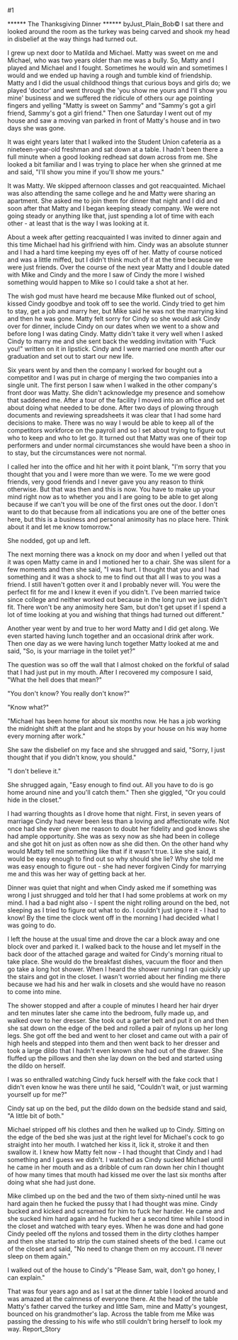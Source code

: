 #1 

 

 ****** The Thanksgiving Dinner ****** byJust_Plain_Bob© I sat there and looked around the room as the turkey was being carved and shook my head in disbelief at the way things had turned out. 

 I grew up next door to Matilda and Michael. Matty was sweet on me and Michael, who was two years older than me was a bully. So, Matty and I played and Michael and I fought. Sometimes he would win and sometimes I would and we ended up having a rough and tumble kind of friendship. Matty and I did the usual childhood things that curious boys and girls do; we played 'doctor' and went through the 'you show me yours and I'll show you mine' business and we suffered the ridicule of others our age pointing fingers and yelling "Matty is sweet on Sammy" and "Sammy's got a girl friend, Sammy's got a girl friend." Then one Saturday I went out of my house and saw a moving van parked in front of Matty's house and in two days she was gone. 

 It was eight years later that I walked into the Student Union cafeteria as a nineteen-year-old freshman and sat down at a table. I hadn't been there a full minute when a good looking redhead sat down across from me. She looked a bit familiar and I was trying to place her when she grinned at me and said, "I'll show you mine if you'll show me yours." 

 It was Matty. We skipped afternoon classes and got reacquainted. Michael was also attending the same college and he and Matty were sharing an apartment. She asked me to join them for dinner that night and I did and soon after that Matty and I began keeping steady company. We were not going steady or anything like that, just spending a lot of time with each other - at least that is the way I was looking at it. 

 About a week after getting reacquainted I was invited to dinner again and this time Michael had his girlfriend with him. Cindy was an absolute stunner and I had a hard time keeping my eyes off of her. Matty of course noticed and was a little miffed, but I didn't think much of it at the time because we were just friends. Over the course of the next year Matty and I double dated with Mike and Cindy and the more I saw of Cindy the more I wished something would happen to Mike so I could take a shot at her. 

 The wish god must have heard me because Mike flunked out of school, kissed Cindy goodbye and took off to see the world. Cindy tried to get him to stay, get a job and marry her, but Mike said he was not the marrying kind and then he was gone. Matty felt sorry for Cindy so she would ask Cindy over for dinner, include Cindy on our dates when we went to a show and before long I was dating Cindy. Matty didn't take it very well when I asked Cindy to marry me and she sent back the wedding invitation with "Fuck you!" written on it in lipstick. Cindy and I were married one month after our graduation and set out to start our new life. 

 Six years went by and then the company I worked for bought out a competitor and I was put in charge of merging the two companies into a single unit. The first person I saw when I walked in the other company's front door was Matty. She didn't acknowledge my presence and somehow that saddened me. After a tour of the facility I moved into an office and set about doing what needed to be done. After two days of plowing through documents and reviewing spreadsheets it was clear that I had some hard decisions to make. There was no way I would be able to keep all of the competitors workforce on the payroll and so I set about trying to figure out who to keep and who to let go. It turned out that Matty was one of their top performers and under normal circumstances she would have been a shoo in to stay, but the circumstances were not normal. 

 I called her into the office and hit her with it point blank, "I'm sorry that you thought that you and I were more than we were. To me we were good friends, very good friends and I never gave you any reason to think otherwise. But that was then and this is now. You have to make up your mind right now as to whether you and I are going to be able to get along because if we can't you will be one of the first ones out the door. I don't want to do that because from all indications you are one of the better ones here, but this is a business and personal animosity has no place here. Think about it and let me know tomorrow." 

 She nodded, got up and left. 

 The next morning there was a knock on my door and when I yelled out that it was open Matty came in and I motioned her to a chair. She was silent for a few moments and then she said, "I was hurt. I thought that you and I had something and it was a shock to me to find out that all I was to you was a friend. I still haven't gotten over it and I probably never will. You were the perfect fit for me and I knew it even if you didn't. I've been married twice since college and neither worked out because in the long run we just didn't fit. There won't be any animosity here Sam, but don't get upset if I spend a lot of time looking at you and wishing that things had turned out different." 

 Another year went by and true to her word Matty and I did get along. We even started having lunch together and an occasional drink after work. Then one day as we were having lunch together Matty looked at me and said, "So, is your marriage in the toilet yet?" 

 The question was so off the wall that I almost choked on the forkful of salad that I had just put in my mouth. After I recovered my composure I said, "What the hell does that mean?" 

 "You don't know? You really don't know?" 

 "Know what?" 

 "Michael has been home for about six months now. He has a job working the midnight shift at the plant and he stops by your house on his way home every morning after work." 

 She saw the disbelief on my face and she shrugged and said, "Sorry, I just thought that if you didn't know, you should." 

 "I don't believe it." 

 She shrugged again, "Easy enough to find out. All you have to do is go home around nine and you'll catch them." Then she giggled, "Or you could hide in the closet." 

 I had warring thoughts as I drove home that night. First, in seven years of marriage Cindy had never been less than a loving and affectionate wife. Not once had she ever given me reason to doubt her fidelity and god knows she had ample opportunity. She was as sexy now as she had been in college and she got hit on just as often now as she did then. On the other hand why would Matty tell me something like that if it wasn't true. Like she said, it would be easy enough to find out so why should she lie? Why she told me was easy enough to figure out - she had never forgiven Cindy for marrying me and this was her way of getting back at her. 

 Dinner was quiet that night and when Cindy asked me if something was wrong I just shrugged and told her that I had some problems at work on my mind. I had a bad night also - I spent the night rolling around on the bed, not sleeping as I tried to figure out what to do. I couldn't just ignore it - I had to know! By the time the clock went off in the morning I had decided what I was going to do. 

 I left the house at the usual time and drove the car a block away and one block over and parked it. I walked back to the house and let myself in the back door of the attached garage and waited for Cindy's morning ritual to take place. She would do the breakfast dishes, vacuum the floor and then go take a long hot shower. When I heard the shower running I ran quickly up the stairs and got in the closet. I wasn't worried about her finding me there because we had his and her walk in closets and she would have no reason to come into mine. 

 The shower stopped and after a couple of minutes I heard her hair dryer and ten minutes later she came into the bedroom, fully made up, and walked over to her dresser. She took out a garter belt and put it on and then she sat down on the edge of the bed and rolled a pair of nylons up her long legs. She got off the bed and went to her closet and came out with a pair of high heels and stepped into them and then went back to her dresser and took a large dildo that I hadn't even known she had out of the drawer. She fluffed up the pillows and then she lay down on the bed and started using the dildo on herself. 

 I was so enthralled watching Cindy fuck herself with the fake cock that I didn't even know he was there until he said, "Couldn't wait, or just warming yourself up for me?" 

 Cindy sat up on the bed, put the dildo down on the bedside stand and said, "A little bit of both." 

 Michael stripped off his clothes and then he walked up to Cindy. Sitting on the edge of the bed she was just at the right level for Michael's cock to go straight into her mouth. I watched her kiss it, lick it, stroke it and then swallow it. I knew how Matty felt now - I had thought that Cindy and I had something and I guess we didn't. I watched as Cindy sucked Michael until he came in her mouth and as a dribble of cum ran down her chin I thought of how many times that mouth had kissed me over the last six months after doing what she had just done. 

 Mike climbed up on the bed and the two of them sixty-nined until he was hard again then he fucked the pussy that I had thought was mine. Cindy bucked and kicked and screamed for him to fuck her harder. He came and she sucked him hard again and he fucked her a second time while I stood in the closet and watched with teary eyes. When he was done and had gone Cindy peeled off the nylons and tossed them in the dirty clothes hamper and then she started to strip the cum stained sheets of the bed. I came out of the closet and said, "No need to change them on my account. I'll never sleep on them again." 

 I walked out of the house to Cindy's "Please Sam, wait, don't go honey, I can explain." 

 That was four years ago and as I sat at the dinner table I looked around and was amazed at the calmness of everyone there. At the head of the table Matty's father carved the turkey and little Sam, mine and Matty's youngest, bounced on his grandmother's lap. Across the table from me Mike was passing the dressing to his wife who still couldn't bring herself to look my way. Report_Story 
